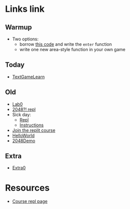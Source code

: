 # Links link
## Warmup
* Two options:
  - borrow [this code](files/textGame1.md) and write the `enter` function
  - write one new area-style function in your own game


## Today
* [TextGameLearn](https://replit.com/team/CS9-Block2-2223/TextGameLearn)



## Old
* [Lab0](https://replit.com/team/CS9-Block2-2223/Lab0AreaCalc)
* [2048?! repl](https://replit.com/team/CS9-Block2-2223/2048) 
* Sick day: 
    - [Repl](https://replit.com/team/CS9-Block2-2223/1010)
    - [Instructions](https://docs.google.com/document/d/1YM1BvylVc83LdTTyuVw-0j_n9ECo5_G9Xx8_HshDZOU/edit?usp=sharing)
* [Join the replit course](https://replit.com/teams/join/ybrqajqhsnsjyvjjreekdizbjvjqobrp-CS9-Block2-2223)
* [HelloWorld](https://replit.com/team/CS9-Block2-2223/HelloWorld)
* [2048Demo](https://replit.com/@mrDonoghue/demo)

## Extra
* [Extra0](TODO)


# Resources
* [Course repl page](https://replit.com/team/CS9-Block2-2223)

